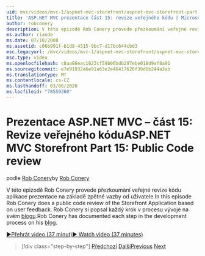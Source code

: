 ```yaml
---
uid: mvc/videos/mvc-1/aspnet-mvc-storefront/aspnet-mvc-storefront-part-15-public-code-review
title: 'ASP.NET MVC prezentace část 15: revize veřejného kódu | Microsoft Docs'
author: robconery
description: V této epizodě Rob Conery provede přezkoumání veřejné revize kódu aplikace prezentace na základě zpětné vazby od uživatele. Rob Conery si popsal každý krok v vývoji...
ms.author: riande
ms.date: 07/10/2008
ms.assetid: c06b991f-b1d8-4315-9bc7-d17bc644cbd3
msc.legacyurl: /mvc/videos/mvc-1/aspnet-mvc-storefront/aspnet-mvc-storefront-part-15-public-code-review
msc.type: video
ms.openlocfilehash: c8aa86eac1823cf59b06bdb297ebe018d9af8a91
ms.sourcegitcommit: e7e91932a6e91a63e2e46417626f39d6b244a3ab
ms.translationtype: MT
ms.contentlocale: cs-CZ
ms.lasthandoff: 03/06/2020
ms.locfileid: "78559260"
---
```

# <a name="aspnet-mvc-storefront-part-15-public-code-review"></a><span data-ttu-id="47371-104">Prezentace ASP.NET MVC – část 15: Revize veřejného kódu</span><span class="sxs-lookup"><span data-stu-id="47371-104">ASP.NET MVC Storefront Part 15: Public Code review</span></span>

<span data-ttu-id="47371-105">podle [Rob Conery](https://github.com/robconery)</span><span class="sxs-lookup"><span data-stu-id="47371-105">by [Rob Conery](https://github.com/robconery)</span></span>

<span data-ttu-id="47371-106">V této epizodě Rob Conery provede přezkoumání veřejné revize kódu aplikace prezentace na základě zpětné vazby od uživatele.</span><span class="sxs-lookup"><span data-stu-id="47371-106">In this episode Rob Conery does a public code review of the Storefront Application based on user feedback.</span></span> <span data-ttu-id="47371-107">Rob Conery si popsal každý krok v procesu vývoje na svém [blogu](http://blog.wekeroad.com/mvc-storefront/mvcstore-part-15/).</span><span class="sxs-lookup"><span data-stu-id="47371-107">Rob Conery has documented each step in the development process on his [blog](http://blog.wekeroad.com/mvc-storefront/mvcstore-part-15/).</span></span>

[<span data-ttu-id="47371-108">&#9654;Přehrát video (37 minut)</span><span class="sxs-lookup"><span data-stu-id="47371-108">&#9654; Watch video (37 minutes)</span></span>](https://channel9.msdn.com/Blogs/ASP-NET-Site-Videos/aspnet-mvc-storefront-part-15-public-code-review)

> [!div class="step-by-step"]
> <span data-ttu-id="47371-109">[Předchozí](aspnet-mvc-storefront-part-14-rich-client-interaction.md)
> [Další](aspnet-mvc-storefront-part-16-membership-redo-with-openid.md)</span><span class="sxs-lookup"><span data-stu-id="47371-109">[Previous](aspnet-mvc-storefront-part-14-rich-client-interaction.md)
[Next](aspnet-mvc-storefront-part-16-membership-redo-with-openid.md)</span></span>
